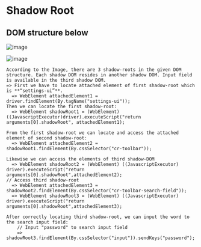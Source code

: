 # Shadow Root
## DOM structure below
![image](https://user-images.githubusercontent.com/45819133/133214432-4eb09619-1850-41f9-82d1-5b4f0f62a85f.png)

![image](https://user-images.githubusercontent.com/45819133/133216151-c85ba2ba-26dd-4030-aeca-39d9c0944960.png)


    According to the Image, there are 3 shadow-roots in the given DOM structure. Each shadow DOM resides in another shadow DOM. Input field is available in the third shadow DOM.
    => First we have to locate attached element of first shadow-root which is **“settings-ui”**.
      => WebElement attachedElement1 = driver.findElement(By.tagName("settings-ui"));
    Then we can locate the first shadow-root:
      => WebElement shadowRoot1 = (WebElement) ((JavascriptExecutor)driver).executeScript("return arguments[0].shadowRoot", attachedElement1);
      
    From the first shadow-root we can locate and access the attached element of second shadow-root:
      => WebElement attachedElement2 = shadowRoot1.findElement(By.cssSelector("cr-toolbar"));
      
    Likewise we can access the elements of third shadow-DOM
      => WebElement shadowRoot2 = (WebElement) ((JavascriptExecutor) driver).executeScript("return arguments[0].shadowRoot",attachedElement2);
    // Access third shadow-root 
      => WebElement attachedElement3 = shadowRoot2.findElement(By.cssSelector("cr-toolbar-search-field"));
      => WebElement shadowRoot3 = (WebElement) ((JavascriptExecutor) driver).executeScript("return arguments[0].shadowRoot",attachedElement3);
     
    After correctly locating third shadow-root, we can input the word to the search input field:
        // Input "password" to search input field 
        => shadowRoot3.findElement(By.cssSelector("input")).sendKeys("password");

